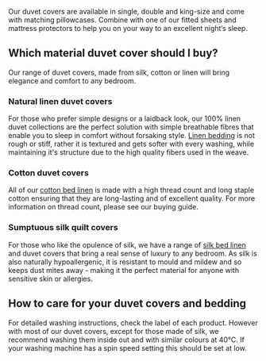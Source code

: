 Our duvet covers are available in single, double and king-size and come with matching pillowcases. Combine with one of our fitted sheets and mattress protectors to help you on your way to an excellent night’s sleep. 

## Which material duvet cover should I buy? 

Our range of duvet covers, made from silk, cotton or linen will bring elegance and comfort to any bedroom. 

### Natural linen duvet covers 

For those who prefer simple designs or a laidback look, our 100% linen duvet collections are the perfect solution with simple breathable fibres that enable you to sleep in comfort without forsaking style. [Linen bedding](https://www.urbanara.co.uk/bed-linen/linen-bedding) is not rough or stiff, rather it is textured and gets softer with every washing, while maintaining it's structure due to the high quality fibers used in the weave. 

### Cotton duvet covers  

All of our [cotton bed linen](https://www.urbanara.co.uk/bed-linen/cotton-bed-linen) is made with a high thread count and long staple cotton ensuring that they are long-lasting and of excellent quality. For more information on thread count, please see our buying guide. 

### Sumptuous silk quilt covers

For those who like the opulence of silk, we have a range of [silk bed linen](https://www.urbanara.co.uk/bed-linen/silk) and duvet covers that bring a real sense of luxury to any bedroom. As silk is also naturally hypoallergenic, it is resistant to mould and mildew and so keeps dust mites away - making it the perfect material for anyone with sensitive skin or allergies. 

## How to care for your duvet covers and bedding

For detailed washing instructions, check the label of each product. However with most of our duvet covers, except for those made of silk, we recommend washing them inside out and with similar colours at 40°C. If your washing machine has a spin speed setting this should be set at low.
